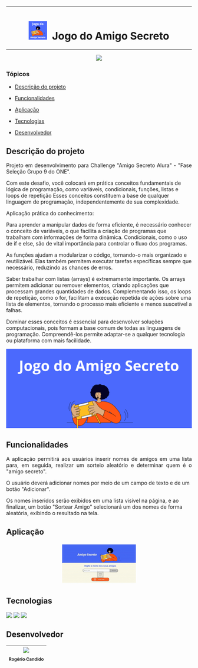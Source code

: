<hr>
<h1 align="center"> 
<img src="https://raw.githubusercontent.com/srrogerio/Challenge-Amigo-Secreto-Alura/refs/heads/main/assets/logo-jogo-amigo-secreto-50x50.png"/>
&nbsp;Jogo do Amigo Secreto 
</h1>

<hr>

<p align="center">
   <img src="http://img.shields.io/static/v1?label=STATUS&message=EM%20DESENVOLVIMENTO&color=RED&style=for-the-badge" #vitrinedev/>
</p>

### Tópicos 

- [Descrição do projeto](#descrição-do-projeto)

- [Funcionalidades](#funcionalidades)

- [Aplicação](#aplicação)

- [Tecnologias](#tecnologias)

- [Desenvolvedor](#desenvolvedor)

## Descrição do projeto 

<p align="justify">
Projeto em desenvolvimento para Challenge "Amigo Secreto Alura" - "Fase Seleção Grupo 9 do ONE".

Com este desafio, você colocará em prática conceitos fundamentais de lógica de programação, como variáveis, condicionais, funções, listas e loops de repetição Esses conceitos constituem a base de qualquer linguagem de programação, independentemente de sua complexidade.

Aplicação prática do conhecimento:

Para aprender a manipular dados de forma eficiente, é necessário conhecer o conceito de variáveis, o que facilita a criação de programas que trabalham com informações de forma dinâmica. Condicionais, como o uso de if e else, são de vital importância para controlar o fluxo dos programas.

As funções ajudam a modularizar o código, tornando-o mais organizado e reutilizável. Elas também permitem executar tarefas específicas sempre que necessário, reduzindo as chances de erros.

Saber trabalhar com listas (arrays) é extremamente importante. Os arrays permitem adicionar ou remover elementos, criando aplicações que processam grandes quantidades de dados. Complementando isso, os loops de repetição, como o for, facilitam a execução repetida de ações sobre uma lista de elementos, tornando o processo mais eficiente e menos suscetível a falhas.

Dominar esses conceitos é essencial para desenvolver soluções computacionais, pois formam a base comum de todas as linguagens de programação. Compreendê-los permite adaptar-se a qualquer tecnologia ou plataforma com mais facilidade.
</p>

<p align="center">
<img src="https://raw.githubusercontent.com/srrogerio/Challenge-Amigo-Secreto-Alura/refs/heads/main/assets/banner-jogo-amigo-secreto-590x252.png">
</p>


## Funcionalidades
<p align="justify">
A aplicação permitirá aos usuários inserir nomes de amigos em uma lista para, em seguida, realizar um sorteio aleatório e determinar quem é o "amigo secreto".

O usuário deverá adicionar nomes por meio de um campo de texto e de um botão "Adicionar".

Os nomes inseridos serão exibidos em uma lista visível na página, e ao finalizar, um botão "Sortear Amigo" selecionará um dos nomes de forma aleatória, exibindo o resultado na tela.
</p>

## Aplicação

<div align="center">

<p align="center">
<img src="https://raw.githubusercontent.com/srrogerio/Challenge-Amigo-Secreto-Alura/refs/heads/main/assets/aplicativo.gif">
</p>


  </div>

###

## Tecnologias
<div>
  <img src="https://img.shields.io/badge/HTML-239120?style=for-the-badge&logo=html5&logoColor=white">
  <img src="https://img.shields.io/badge/CSS-239120?&style=for-the-badge&logo=css3&logoColor=white">
  <img src="https://img.shields.io/badge/JavaScript-F7DF1E?style=for-the-badge&logo=javascript&logoColor=black">
</div>

###


## Desenvolvedor

|  [<img loading="lazy" src="https://avatars.githubusercontent.com/u/12056766?v=4" width=115><br><sub>Rogério Candido</sub>](https://github.com/srrogerio) |
| :---: |
